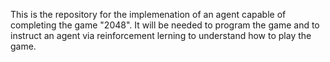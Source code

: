 This is the repository for  the implemenation of an agent capable of completing
the game "2048". 
It will be needed to program the game and to instruct an agent via reinforcement 
lerning to understand how to play the game.
